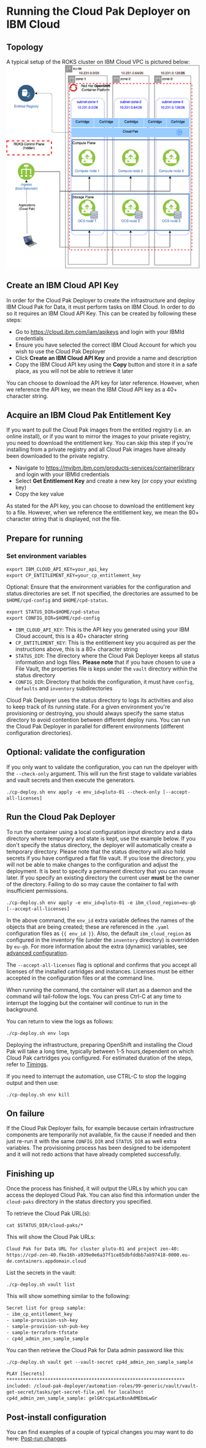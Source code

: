 # Running the Cloud Pak Deployer on IBM Cloud

## Topology

A typical setup of the ROKS cluster on IBM Cloud VPC is pictured below:
![ROKS configuration](images/ibm-roks-ocs.png)

## Create an IBM Cloud API Key

In order for the Cloud Pak Deployer to create the infrastructure and deploy IBM Cloud Pak for Data, it must perform tasks on IBM Cloud. In order to do so it requires an IBM Cloud API Key. This can be created by following these steps:

- Go to https://cloud.ibm.com/iam/apikeys and login with your IBMId credentials
- Ensure you have selected the correct IBM Cloud Account for which you wish to use the Cloud Pak Deployer
- Click **Create an IBM Cloud API Key** and provide a name and description
- Copy the IBM Cloud API key using the **Copy** button and store it in a safe place, as you will not be able to retrieve it later

<InlineNotification kind="warning">
  You can choose to download the API key for later reference. However, when we
  reference the API key, we mean the IBM Cloud API key as a 40+ character
  string.
</InlineNotification>

## Acquire an IBM Cloud Pak Entitlement Key

If you want to pull the Cloud Pak images from the entitled registry (i.e. an online install), or if you want to mirror the images to your private registry, you need to download the entitlement key. You can skip this step if you're installing from a private registry and all Cloud Pak images have already been downloaded to the private registry.

- Navigate to https://myibm.ibm.com/products-services/containerlibrary and login with your IBMId credentials
- Select **Get Entitlement Key** and create a new key (or copy your existing key)
- Copy the key value

<InlineNotification kind="warning">
  As stated for the API key, you can choose to download the entitlement key to a
  file. However, when we reference the entitlement key, we mean the 80+
  character string that is displayed, not the file.
</InlineNotification>

## Prepare for running

### Set environment variables

```
export IBM_CLOUD_API_KEY=your_api_key
export CP_ENTITLEMENT_KEY=your_cp_entitlement_key
```

Optional: Ensure that the environment variables for the configuration and status directories are set. If not specified, the directories are assumed to be `$HOME/cpd-config` and `$HOME/cpd-status`.
```
export STATUS_DIR=$HOME/cpd-status
export CONFIG_DIR=$HOME/cpd-config
```

- `IBM_CLOUD_API_KEY`: This is the API key you generated using your IBM Cloud account, this is a 40+ character string
- `CP_ENTITLEMENT_KEY`: This is the entitlement key you acquired as per the instructions above, this is a 80+ character string
- `STATUS_DIR`: The directory where the Cloud Pak Deployer keeps all status information and logs files. **Please note** that if you have chosen to use a File Vault, the properties file is keps under the `vault` directory within the status directory
- `CONFIG_DIR`: Directory that holds the configuration, it must have `config`, `defaults` and `inventory` subdirectories

<InlineNotification>
  Cloud Pak Deployer uses the status directory to logs its activities and also
  to keep track of its running state. For a given environment you're
  provisioning or destroying, you should always specify the same status
  directory to avoid contention between different deploy runs. You can run the
  Cloud Pak Deployer in parallel for different environments (different
  configuration directories).
</InlineNotification>

## Optional: validate the configuration

If you only want to validate the configuration, you can run the dpeloyer with the `--check-only` argument. This will run the first stage to validate variables and vault secrets and then execute the generators.

```
./cp-deploy.sh env apply -e env_id=pluto-01 --check-only [--accept-all-licenses]
```

## Run the Cloud Pak Deployer

To run the container using a local configuration input directory and a data directory where temporary and state is kept, use the example below. If you don't specify the status directory, the deployer will automatically create a temporary directory. Please note that the status directory will also hold secrets if you have configured a flat file vault. If you lose the directory, you will not be able to make changes to the configuration and adjust the deployment. It is best to specify a permanent directory that you can reuse later. If you specify an existing directory the current user **must** be the owner of the directory. Failing to do so may cause the container to fail with insufficient permissions.

```
./cp-deploy.sh env apply -e env_id=pluto-01 -e ibm_cloud_region=eu-gb [--accept-all-licenses]
```

In the above command, the `env_id` extra variable defines the names of the objects that are being created; these are referenced in the `.yaml` configuration files as `{{ env_id }}`. Also, the default `ibm_cloud_region` as configured in the inventory file (under the `inventory` directory) is overridden by `eu-gb`. For more information about the extra (dynamic) variables, see [advanced configuration](/advanced/advanced-configuration).

The `--accept-all-licenses` flag is optional and confirms that you accept all licenses of the installed cartridges and instances. Licenses must be either accepted in the configuration files or at the command line.

When running the command, the container will start as a daemon and the command will tail-follow the logs. You can press Ctrl-C at any time to interrupt the logging but the container will continue to run in the background.

You can return to view the logs as follows:

```
./cp-deploy.sh env logs
```

Deploying the infrastructure, preparing OpenShift and installing the Cloud Pak will take a long time, typically between 1-5 hours,dependent on which Cloud Pak cartridges you configured. For estimated duration of the steps, refer to [Timings](/30-reference/timings).

If you need to interrupt the automation, use CTRL-C to stop the logging output and then use:

```
./cp-deploy.sh env kill
```

## On failure

If the Cloud Pak Deployer fails, for example because certain infrastructure components are temporarily not available, fix the cause if needed and then just re-run it with the same `CONFIG_DIR` and `STATUS_DIR` as well extra variables. The provisioning process has been designed to be idempotent and it will not redo actions that have already completed successfully.

## Finishing up

Once the process has finished, it will output the URLs by which you can access the deployed Cloud Pak. You can also find this information under the `cloud-paks` directory in the status directory you specified.

To retrieve the Cloud Pak URL(s):

```
cat $STATUS_DIR/cloud-paks/*
```

This will show the Cloud Pak URLs:

```output
Cloud Pak for Data URL for cluster pluto-01 and project zen-40:
https://cpd-zen-40.fke16h-a939e0e6a37f1ce85dbfddbb7ab97418-0000.eu-de.containers.appdomain.cloud
```

List the secrets in the vault:

```
./cp-deploy.sh vault list
```

This will show something similar to the following:

```output
Secret list for group sample:
- ibm_cp_entitlement_key
- sample-provision-ssh-key
- sample-provision-ssh-pub-key
- sample-terraform-tfstate
- cp4d_admin_zen_sample_sample
```

You can then retrieve the Cloud Pak for Data admin password like this:

```
./cp-deploy.sh vault get --vault-secret cp4d_admin_zen_sample_sample
```

```output
PLAY [Secrets] *****************************************************************
included: /cloud-pak-deployer/automation-roles/99-generic/vault/vault-get-secret/tasks/get-secret-file.yml for localhost
cp4d_admin_zen_sample_sample: gelGKrcgaLatBsnAdMEbmLwGr
```

## Post-install configuration
You can find examples of a couple of typical changes you may want to do here: [Post-run changes](/cp-deploy/post-run).
